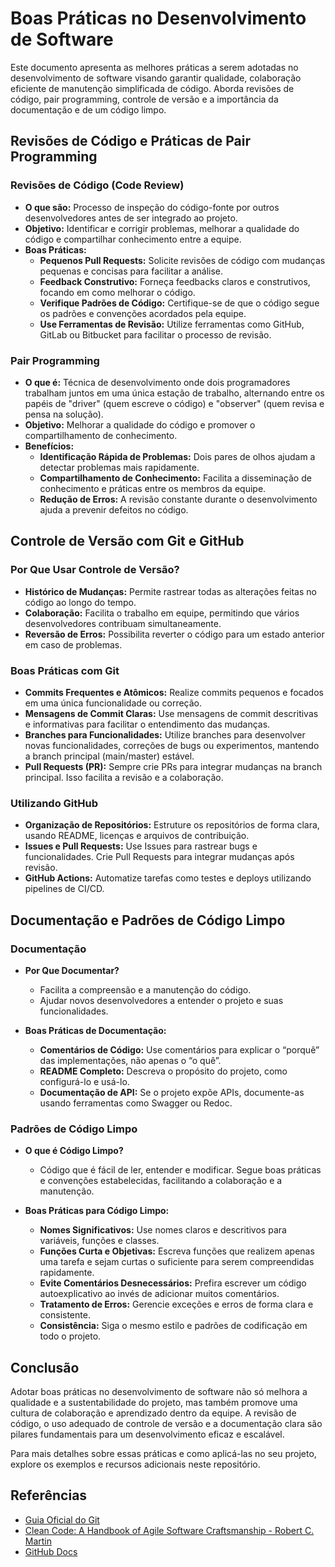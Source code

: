 # Boas Práticas no Desenvolvimento de Software

Este documento apresenta as melhores práticas a serem adotadas no desenvolvimento de software visando garantir qualidade, colaboração eficiente de manutenção simplificada de código. Aborda revisões de código, pair programming, controle de versão e a importância da documentação e de um código limpo.

## Revisões de Código e Práticas de Pair Programming

### Revisões de Código (Code Review)
- **O que são:** Processo de inspeção do código-fonte por outros desenvolvedores antes de ser integrado ao projeto.
- **Objetivo:** Identificar e corrigir problemas, melhorar a qualidade do código e compartilhar conhecimento entre a equipe.
- **Boas Práticas:**
  - **Pequenos Pull Requests:** Solicite revisões de código com mudanças pequenas e concisas para facilitar a análise.
  - **Feedback Construtivo:** Forneça feedbacks claros e construtivos, focando em como melhorar o código.
  - **Verifique Padrões de Código:** Certifique-se de que o código segue os padrões e convenções acordados pela equipe.
  - **Use Ferramentas de Revisão:** Utilize ferramentas como GitHub, GitLab ou Bitbucket para facilitar o processo de revisão.

### Pair Programming
- **O que é:** Técnica de desenvolvimento onde dois programadores trabalham juntos em uma única estação de trabalho, alternando entre os papéis de "driver" (quem escreve o código) e "observer" (quem revisa e pensa na solução).
- **Objetivo:** Melhorar a qualidade do código e promover o compartilhamento de conhecimento.
- **Benefícios:**
  - **Identificação Rápida de Problemas:** Dois pares de olhos ajudam a detectar problemas mais rapidamente.
  - **Compartilhamento de Conhecimento:** Facilita a disseminação de conhecimento e práticas entre os membros da equipe.
  - **Redução de Erros:** A revisão constante durante o desenvolvimento ajuda a prevenir defeitos no código.

## Controle de Versão com Git e GitHub

### Por Que Usar Controle de Versão?
- **Histórico de Mudanças:** Permite rastrear todas as alterações feitas no código ao longo do tempo.
- **Colaboração:** Facilita o trabalho em equipe, permitindo que vários desenvolvedores contribuam simultaneamente.
- **Reversão de Erros:** Possibilita reverter o código para um estado anterior em caso de problemas.

### Boas Práticas com Git
- **Commits Frequentes e Atômicos:** Realize commits pequenos e focados em uma única funcionalidade ou correção.
- **Mensagens de Commit Claras:** Use mensagens de commit descritivas e informativas para facilitar o entendimento das mudanças.
- **Branches para Funcionalidades:** Utilize branches para desenvolver novas funcionalidades, correções de bugs ou experimentos, mantendo a branch principal (main/master) estável.
- **Pull Requests (PR):** Sempre crie PRs para integrar mudanças na branch principal. Isso facilita a revisão e a colaboração.

### Utilizando GitHub
- **Organização de Repositórios:** Estruture os repositórios de forma clara, usando README, licenças e arquivos de contribuição.
- **Issues e Pull Requests:** Use Issues para rastrear bugs e funcionalidades. Crie Pull Requests para integrar mudanças após revisão.
- **GitHub Actions:** Automatize tarefas como testes e deploys utilizando pipelines de CI/CD.

## Documentação e Padrões de Código Limpo

### Documentação
- **Por Que Documentar?**
  - Facilita a compreensão e a manutenção do código.
  - Ajudar novos desenvolvedores a entender o projeto e suas funcionalidades.
  
- **Boas Práticas de Documentação:**
  - **Comentários de Código:** Use comentários para explicar o “porquê” das implementações, não apenas o “o quê”.
  - **README Completo:** Descreva o propósito do projeto, como configurá-lo e usá-lo.
  - **Documentação de API:** Se o projeto expõe APIs, documente-as usando ferramentas como Swagger ou Redoc.

### Padrões de Código Limpo
- **O que é Código Limpo?**
  - Código que é fácil de ler, entender e modificar. Segue boas práticas e convenções estabelecidas, facilitando a colaboração e a manutenção.

- **Boas Práticas para Código Limpo:**
  - **Nomes Significativos:** Use nomes claros e descritivos para variáveis, funções e classes.
  - **Funções Curta e Objetivas:** Escreva funções que realizem apenas uma tarefa e sejam curtas o suficiente para serem compreendidas rapidamente.
  - **Evite Comentários Desnecessários:** Prefira escrever um código autoexplicativo ao invés de adicionar muitos comentários.
  - **Tratamento de Erros:** Gerencie exceções e erros de forma clara e consistente.
  - **Consistência:** Siga o mesmo estilo e padrões de codificação em todo o projeto.

## Conclusão

Adotar boas práticas no desenvolvimento de software não só melhora a qualidade e a sustentabilidade do projeto, mas também promove uma cultura de colaboração e aprendizado dentro da equipe. A revisão de código, o uso adequado de controle de versão e a documentação clara são pilares fundamentais para um desenvolvimento eficaz e escalável.

Para mais detalhes sobre essas práticas e como aplicá-las no seu projeto, explore os exemplos e recursos adicionais neste repositório.

## Referências
- [Guia Oficial do Git](https://git-scm.com/doc)
- [Clean Code: A Handbook of Agile Software Craftsmanship - Robert C. Martin](https://www.cleancoders.com/)
- [GitHub Docs](https://docs.github.com/en)
